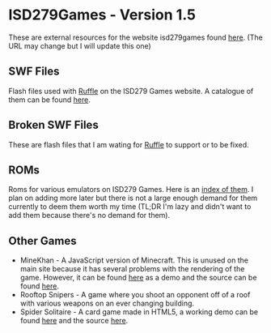 # ISD279Games - Version 1.5

These are external resources for the website isd279games found [here](https://sites.google.com/view/isd-279-games). (The URL may change but I will update this one)

## SWF Files

Flash files used with [Ruffle](https://github.com/ruffle-rs/ruffle) on the ISD279 Games website. A catalogue of them can be found [here](/swf/catalogue.md).

## Broken SWF Files

These are flash files that I am wating for [Ruffle](https://github.com/ruffle-rs/ruffle) to support or to be fixed.

## ROMs

Roms for various emulators on ISD279 Games. Here is an [index of them](/roms/roms.md). I plan on adding more later but there is not a large enough demand for them currently to deem them worth my time (TL;DR I'm lazy and didn't want to add them because there's no demand for them).

## Other Games

- MineKhan - A JavaScript version of Minecraft. This is unused on the main site because it has several problems with the rendering of the game. However, it can be found [here](https://reedgraf.github.io/isd279games/MineKhan.html) as a demo and the source can be found [here](https://github.com/Willard21/MineKhan).
- Rooftop Snipers - A game where you shoot an opponent off of a roof with various weapons on an ever changing building.
- Spider Solitaire - A card game made in HTML5, a working demo can be found [here](https://reedgraf.github.io/isd279games/spider-solitaire/index.html) and the source [here](https://github.com/leapfroglets/spider-solitaire).
